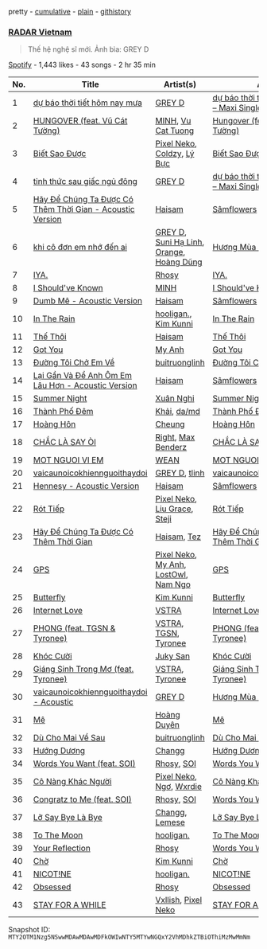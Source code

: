 pretty - [cumulative](/playlists/cumulative/37i9dQZF1DX0dUsjwqfaGM.md) - [plain](/playlists/plain/37i9dQZF1DX0dUsjwqfaGM) - [githistory](https://github.githistory.xyz/mackorone/spotify-playlist-archive/blob/main/playlists/plain/37i9dQZF1DX0dUsjwqfaGM)

### [RADAR Vietnam](https://open.spotify.com/playlist/37i9dQZF1DX0dUsjwqfaGM)

> Thế hệ nghệ sĩ mới\. Ảnh bìa: GREY D

[Spotify](https://open.spotify.com/user/spotify) - 1,443 likes - 43 songs - 2 hr 35 min

| No. | Title | Artist(s) | Album | Length |
|---|---|---|---|---|
| 1 | [dự báo thời tiết hôm nay mưa](https://open.spotify.com/track/7bFFUPBiF15n8m8RziqS4o) | [GREY D](https://open.spotify.com/artist/6d0dLenjy5CnR5ZMn2agiV) | [dự báo thời tiết hôm nay mưa – Maxi Single](https://open.spotify.com/album/7q2bB2NNFlNbtqadbn55pL) | 4:41 |
| 2 | [HUNGOVER \(feat\. Vũ Cát Tường\)](https://open.spotify.com/track/5cxX6mL978HKzOMcGqKD8v) | [MINH](https://open.spotify.com/artist/0RzxSfLRSQmRJ3fFabRMsT), [Vu Cat Tuong](https://open.spotify.com/artist/7yquVKfxBuNFJbG9cy2R8A) | [Hungover \(feat\. Vũ Cát Tường\)](https://open.spotify.com/album/4y3eau8LhHk8VDoDWB7HWQ) | 5:29 |
| 3 | [Biết Sao Được](https://open.spotify.com/track/5oksT9bmSgHN9gaKvmpgXp) | [Pixel Neko](https://open.spotify.com/artist/6lKBdKySIpWUb4tA7hYzU7), [Coldzy](https://open.spotify.com/artist/401ikVSob52311M6Fwnunt), [Lý Bực](https://open.spotify.com/artist/1pqC3oSnMeSmehSgahdji5) | [Biết Sao Được](https://open.spotify.com/album/5Pl9ObSp8EPfkdehTqrTel) | 3:01 |
| 4 | [tỉnh thức sau giấc ngủ đông](https://open.spotify.com/track/4Xai78OB5OKQI9EFYcCzxD) | [GREY D](https://open.spotify.com/artist/6d0dLenjy5CnR5ZMn2agiV) | [dự báo thời tiết hôm nay mưa – Maxi Single](https://open.spotify.com/album/7q2bB2NNFlNbtqadbn55pL) | 3:47 |
| 5 | [Hãy Để Chúng Ta Được Có Thêm Thời Gian \- Acoustic Version](https://open.spotify.com/track/1IuQ1QnMRuISpiS7BMjpS7) | [Haisam](https://open.spotify.com/artist/5h0cBKxBX54CqPaQU6tJhk) | [Sâmflowers](https://open.spotify.com/album/4r2sh8ZMxq8yc3qT19bM3m) | 3:51 |
| 6 | [khi cô đơn em nhớ đến ai](https://open.spotify.com/track/3LfiZlWffAqGOAQ6sKjoJP) | [GREY D](https://open.spotify.com/artist/6d0dLenjy5CnR5ZMn2agiV), [Suni Hạ Linh](https://open.spotify.com/artist/4x1fUORHa2EsxrQ6ZzAoQ0), [Orange](https://open.spotify.com/artist/5lAfakPZgxFKgiJD6xAF1G), [Hoàng Dũng](https://open.spotify.com/artist/6OzE2OdvV2tGAxSBsBuZ74) | [Hương Mùa Hè EP.01](https://open.spotify.com/album/7Do6GQrbmkYtOjg1S2HRe3) | 4:29 |
| 7 | [IYA.](https://open.spotify.com/track/3SBP53NRX6Rik4ufPlfrV8) | [Rhosy](https://open.spotify.com/artist/3lL6jMbIkYzyxsXn3TU7GK) | [IYA.](https://open.spotify.com/album/67nTFHJgJjVvQ73BLUjXhJ) | 4:08 |
| 8 | [I Should've Known](https://open.spotify.com/track/2d7BDniXFXApGT1ggmF7BN) | [MINH](https://open.spotify.com/artist/0RzxSfLRSQmRJ3fFabRMsT) | [I Should've Known](https://open.spotify.com/album/2zL7QvM658iVV9rLCsAfbb) | 4:09 |
| 9 | [Dumb Mê \- Acoustic Version](https://open.spotify.com/track/6mR3aPF7A0VoFrm5acTMXq) | [Haisam](https://open.spotify.com/artist/5h0cBKxBX54CqPaQU6tJhk) | [Sâmflowers](https://open.spotify.com/album/4r2sh8ZMxq8yc3qT19bM3m) | 2:30 |
| 10 | [In The Rain](https://open.spotify.com/track/6MbHcqR7IBGUR8cUE9aLS4) | [hooligan.](https://open.spotify.com/artist/4sDsgLXhS6If9HrV2mwuSx), [Kim Kunni](https://open.spotify.com/artist/2OONhLKGZlcgaA9PQ2e64g) | [In The Rain](https://open.spotify.com/album/1HCjPwy3asgEGXF0U1465m) | 3:38 |
| 11 | [Thế Thôi](https://open.spotify.com/track/3q9jkVZnem47J0HdQEK8WM) | [Haisam](https://open.spotify.com/artist/5h0cBKxBX54CqPaQU6tJhk) | [Thế Thôi](https://open.spotify.com/album/246AHh3LvTsa9Nfi4xrrng) | 4:03 |
| 12 | [Got You](https://open.spotify.com/track/28mj6cmfJWSxOCdeNRbyWw) | [My Anh](https://open.spotify.com/artist/3C9BZr3AmjZ89zzcOdkA4i) | [Got You](https://open.spotify.com/album/3UjnX1grSaDSrfGG4NWaM2) | 4:25 |
| 13 | [Đường Tôi Chở Em Về](https://open.spotify.com/track/27F22WcGDyl4Z2KylVJkXL) | [buitruonglinh](https://open.spotify.com/artist/7Cp2hGcriAaDUAWpXnSEwm) | [Đường Tôi Chở Em Về](https://open.spotify.com/album/11usBN9oLbxkDegtx4ilUW) | 4:26 |
| 14 | [Lại Gần Và Để Anh Ôm Em Lâu Hơn \- Acoustic Version](https://open.spotify.com/track/2RG8uz3hvNVAlVvzhVufhi) | [Haisam](https://open.spotify.com/artist/5h0cBKxBX54CqPaQU6tJhk) | [Sâmflowers](https://open.spotify.com/album/4r2sh8ZMxq8yc3qT19bM3m) | 3:24 |
| 15 | [Summer Night](https://open.spotify.com/track/7k7wieI5FG61ZARVV5OT7z) | [Xuân Nghi](https://open.spotify.com/artist/09TbfG9329V26zqpb7IQT5) | [Summer Night](https://open.spotify.com/album/5Cskl93giLfcuwEJzKlvFw) | 2:51 |
| 16 | [Thành Phố Đêm](https://open.spotify.com/track/5DAFdVmVwj2dFddjHSdDQk) | [Khải](https://open.spotify.com/artist/2YJjdbWUlFUPMyveMVft5k), [da/md](https://open.spotify.com/artist/3rfioXxHtUmA66MpuKdozJ) | [Thành Phố Đêm](https://open.spotify.com/album/2IJtIuvzoJdAp45m7oWwUp) | 3:10 |
| 17 | [Hoàng Hôn](https://open.spotify.com/track/0AFGP6yJiakwce0evtrbxd) | [Cheung](https://open.spotify.com/artist/2CYz62cthPQ03xzOFpq683) | [Hoàng Hôn](https://open.spotify.com/album/3Q7A5892DvFaMdONpVhc9k) | 4:10 |
| 18 | [CHẮC LÀ SAY ÒI](https://open.spotify.com/track/798WQMqGeOrfTFepsCF3r7) | [Right](https://open.spotify.com/artist/0hUr8xEtATxbq2OTiJFAP0), [Max Benderz](https://open.spotify.com/artist/0ZDirTwCdmoL4RpbXxiRvj) | [CHẮC LÀ SAY ÒI](https://open.spotify.com/album/6BJ9LUWp8AqbKahQ0TnUZk) | 3:24 |
| 19 | [MOT NGUOI VI EM](https://open.spotify.com/track/6lmJXxTcLTe6bdgwSfTqhO) | [WEAN](https://open.spotify.com/artist/30eFAXoU2kTjJPf2cq80B8) | [MOT NGUOI VI EM](https://open.spotify.com/album/4RdYWBn5Vw5SOYH0A30v1u) | 3:30 |
| 20 | [vaicaunoicokhiennguoithaydoi](https://open.spotify.com/track/25h0TqC9H3BcMA7KjK5nHK) | [GREY D](https://open.spotify.com/artist/6d0dLenjy5CnR5ZMn2agiV), [tlinh](https://open.spotify.com/artist/3diftVOq7aEIebXKkC34oR) | [vaicaunoicokhiennguoithaydoi](https://open.spotify.com/album/5Gu0Ldddj2f6a0q5gitIok) | 3:45 |
| 21 | [Hennesy \- Acoustic Version](https://open.spotify.com/track/5eEBWObr9qNmFoPs2t8ifh) | [Haisam](https://open.spotify.com/artist/5h0cBKxBX54CqPaQU6tJhk) | [Sâmflowers](https://open.spotify.com/album/4r2sh8ZMxq8yc3qT19bM3m) | 3:27 |
| 22 | [Rót Tiếp](https://open.spotify.com/track/5U61WeETed0vWK3HUf8Xr6) | [Pixel Neko](https://open.spotify.com/artist/6lKBdKySIpWUb4tA7hYzU7), [Liu Grace](https://open.spotify.com/artist/5DTQVDm1qjLUoAGC8v85c3), [Steji](https://open.spotify.com/artist/5AnW83Ip0xPJ3Pgn0YWDhd) | [Rót Tiếp](https://open.spotify.com/album/4c4l3zyMSwsDjajgrhJ5dq) | 3:10 |
| 23 | [Hãy Để Chúng Ta Được Có Thêm Thời Gian](https://open.spotify.com/track/1BL5MlpmXKaFrK04HaCw3d) | [Haisam](https://open.spotify.com/artist/5h0cBKxBX54CqPaQU6tJhk), [Tez](https://open.spotify.com/artist/1yWLf9thhwjqScDt6Az4Z9) | [Hãy Để Chúng Ta Được Có Thêm Thời Gian](https://open.spotify.com/album/4tjAKvxiGK7nv1TfDz9aIi) | 3:43 |
| 24 | [GPS](https://open.spotify.com/track/7mSXu1Q76JGPLYolCKp3Xw) | [Pixel Neko](https://open.spotify.com/artist/6lKBdKySIpWUb4tA7hYzU7), [My Anh](https://open.spotify.com/artist/3C9BZr3AmjZ89zzcOdkA4i), [LostOwl](https://open.spotify.com/artist/2nO3NsrkKhV3cBI7X1wYbb), [Nam Ngo](https://open.spotify.com/artist/5rEpvWrgw0tvax27frKVlH) | [GPS](https://open.spotify.com/album/1dabh9kedSOCHQSXE1cYsN) | 3:59 |
| 25 | [Butterfly](https://open.spotify.com/track/5nTjso2cw2TWW25Xe9xzfG) | [Kim Kunni](https://open.spotify.com/artist/2OONhLKGZlcgaA9PQ2e64g) | [Butterfly](https://open.spotify.com/album/30gGngxwhY7usmY8E6uILz) | 4:04 |
| 26 | [Internet Love](https://open.spotify.com/track/2rGCYAabfA63PIzhQm7hVq) | [VSTRA](https://open.spotify.com/artist/2aMo0CYbTieTisS0BlWc59) | [Internet Love](https://open.spotify.com/album/12QGzRlojlxCuKAAjOPKAB) | 3:39 |
| 27 | [PHONG \(feat\. TGSN & Tyronee\)](https://open.spotify.com/track/0ibp5h8QATkvC6P5cO5TUV) | [VSTRA](https://open.spotify.com/artist/2aMo0CYbTieTisS0BlWc59), [TGSN](https://open.spotify.com/artist/2OkxNsNz7QXCBwlME0fSsk), [Tyronee](https://open.spotify.com/artist/04xz9bIBYTIqEpmRvQkfvu) | [PHONG \(feat\. TGSN & Tyronee\)](https://open.spotify.com/album/2miKCUKYhXGekJDx4ZsxiI) | 3:32 |
| 28 | [Khóc Cười](https://open.spotify.com/track/4xBQLlSh6dQrluFORd8muc) | [Juky San](https://open.spotify.com/artist/51wGpVg4Z3lv1IjuZAQjXn) | [Khóc Cười](https://open.spotify.com/album/3sdP4md71lVt7TFXBYEjap) | 3:31 |
| 29 | [Giáng Sinh Trong Mơ \(feat\. Tyronee\)](https://open.spotify.com/track/2I7JvYMAzHFksLzIy6FIfj) | [VSTRA](https://open.spotify.com/artist/2aMo0CYbTieTisS0BlWc59), [Tyronee](https://open.spotify.com/artist/04xz9bIBYTIqEpmRvQkfvu) | [Giáng Sinh Trong Mơ \(feat\. Tyronee\)](https://open.spotify.com/album/3NZDaTcY8YBenGRQ3ZAM0H) | 4:09 |
| 30 | [vaicaunoicokhiennguoithaydoi \- Acoustic](https://open.spotify.com/track/0xi7bCx9m2rgPbCN6Xhlel) | [GREY D](https://open.spotify.com/artist/6d0dLenjy5CnR5ZMn2agiV) | [Hương Mùa Hè EP.01](https://open.spotify.com/album/7Do6GQrbmkYtOjg1S2HRe3) | 3:42 |
| 31 | [Mê](https://open.spotify.com/track/6Rbz4nzR4ytexB7Zx28AmL) | [Hoàng Duyên](https://open.spotify.com/artist/3LbBKYlyMaATS8IIe7HJ0d) | [Mê](https://open.spotify.com/album/48ZqlDgLxU4jjkUGnopIFk) | 3:38 |
| 32 | [Dù Cho Mai Về Sau](https://open.spotify.com/track/4Iz5EWPCAT8jYNk4IpLoll) | [buitruonglinh](https://open.spotify.com/artist/7Cp2hGcriAaDUAWpXnSEwm) | [Dù Cho Mai Về Sau](https://open.spotify.com/album/38rXnQ4McNlZGTA3WNPNc1) | 3:53 |
| 33 | [Hướng Dương](https://open.spotify.com/track/65uxT4ZGe6eOABj1g5V2Fj) | [Changg](https://open.spotify.com/artist/1nX1HVIUo1Zfs3e2v3lFb9) | [Hướng Dương](https://open.spotify.com/album/6sUgmtdrcZRJxRsfbxUxqc) | 3:39 |
| 34 | [Words You Want \(feat\. SOI\)](https://open.spotify.com/track/3VvsQQVICDghw26uFsrs8O) | [Rhosy](https://open.spotify.com/artist/3lL6jMbIkYzyxsXn3TU7GK), [SOI](https://open.spotify.com/artist/5b35BALBqCHvoV4vcbZQ1P) | [Words You Want \(feat\. SOI\)](https://open.spotify.com/album/1Cbw4XP3Kpv2IjH2ZlwZ2Z) | 2:24 |
| 35 | [Cô Nàng Khác Người](https://open.spotify.com/track/0lXtQXwhZImnpjmpze8ykX) | [Pixel Neko](https://open.spotify.com/artist/6lKBdKySIpWUb4tA7hYzU7), [Ngơ](https://open.spotify.com/artist/4RGBKkUyyvsim9vdBKCCkc), [Wxrdie](https://open.spotify.com/artist/1Jmkhzve9TuXHUUWGmpANw) | [Cô Nàng Khác Người](https://open.spotify.com/album/5G0VCs90WtjTJV3CaRBbL1) | 3:06 |
| 36 | [Congratz to Me \(feat\. SOI\)](https://open.spotify.com/track/3jJOt4nfIGU9WzhdBm1TaR) | [Rhosy](https://open.spotify.com/artist/3lL6jMbIkYzyxsXn3TU7GK), [SOI](https://open.spotify.com/artist/5b35BALBqCHvoV4vcbZQ1P) | [Words You Want](https://open.spotify.com/album/4NbdLnwTinHtXolBnSYmNG) | 2:18 |
| 37 | [Lỡ Say Bye Là Bye](https://open.spotify.com/track/0d6dbFvKczX1Us3J7TsMMv) | [Changg](https://open.spotify.com/artist/1nX1HVIUo1Zfs3e2v3lFb9), [Lemese](https://open.spotify.com/artist/0DL9VpY3UsZWQyDOO5Ej2o) | [Lỡ Say Bye Là Bye](https://open.spotify.com/album/3BKiAnPnm2Xn2cWB2uWeE0) | 3:34 |
| 38 | [To The Moon](https://open.spotify.com/track/1CyYcBdukmFjFibDZaDlHc) | [hooligan.](https://open.spotify.com/artist/4sDsgLXhS6If9HrV2mwuSx) | [To The Moon](https://open.spotify.com/album/4UEbczuNRxEy7SGJTrfEBd) | 3:21 |
| 39 | [Your Reflection](https://open.spotify.com/track/2lRcZxRB4xQLEBhyzTauC9) | [Rhosy](https://open.spotify.com/artist/3lL6jMbIkYzyxsXn3TU7GK) | [Words You Want](https://open.spotify.com/album/4NbdLnwTinHtXolBnSYmNG) | 2:29 |
| 40 | [Chờ](https://open.spotify.com/track/4fSCE4KsyubWKT2hvSXmcn) | [Kim Kunni](https://open.spotify.com/artist/2OONhLKGZlcgaA9PQ2e64g) | [Chờ](https://open.spotify.com/album/1t24UniR5p7Pp1iAs0jmo0) | 3:18 |
| 41 | [NICOT!NE](https://open.spotify.com/track/6bHUW6F0VTOHoiXVX7IjHA) | [hooligan.](https://open.spotify.com/artist/4sDsgLXhS6If9HrV2mwuSx) | [NICOT!NE](https://open.spotify.com/album/5y7rMRphWLC64hLb2OUwr8) | 3:44 |
| 42 | [Obsessed](https://open.spotify.com/track/1uCmkKTV9aiMZrVJm1zDoT) | [Rhosy](https://open.spotify.com/artist/3lL6jMbIkYzyxsXn3TU7GK) | [Obsessed](https://open.spotify.com/album/6PiV1ByuZd4o8HUwI83yav) | 2:28 |
| 43 | [STAY FOR A WHILE](https://open.spotify.com/track/3krMz49aQyQny6U65HNHvA) | [Vxllish](https://open.spotify.com/artist/27RxVUWFswWxJaZzF1R3CT), [Pixel Neko](https://open.spotify.com/artist/6lKBdKySIpWUb4tA7hYzU7) | [STAY FOR A WHILE](https://open.spotify.com/album/3kaF1ubPMNkq47EkGptClH) | 3:47 |

Snapshot ID: `MTY2OTM1Nzg5NSwwMDAwMDAwMDFkOWIwNTY5MTYwNGQxY2VhMDhkZTBiOThiMzMwMmNm`
